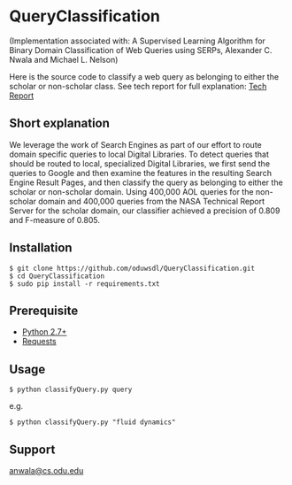 # QueryClassification
(Implementation associated with: A Supervised Learning Algorithm for Binary Domain Classification of Web Queries using SERPs, Alexander C. Nwala and Michael L. Nelson)

Here is the source code to classify a web query as belonging to either the scholar or non-scholar class. See tech report for full explanation: [Tech Report]

## Short explanation
We leverage the work of Search Engines as part of our effort to route domain specific queries to local Digital Libraries. To detect queries that should be routed to local, specialized
Digital Libraries, we first send the queries to Google and then examine
the features in the resulting Search Engine Result Pages, and then classify the query as belonging to either
the scholar or non-scholar domain. Using 400,000 AOL
queries for the non-scholar domain and 400,000 queries
from the NASA Technical Report Server for the
scholar domain, our classifier achieved a precision of 0.809
and F-measure of 0.805.

## Installation
```
$ git clone https://github.com/oduwsdl/QueryClassification.git
$ cd QueryClassification
$ sudo pip install -r requirements.txt
```

## Prerequisite
* [Python 2.7+]
* [Requests]

## Usage
```
$ python classifyQuery.py query 
```

e.g.

```
$ python classifyQuery.py "fluid dynamics"
```

## Support

anwala@cs.odu.edu

[Tech Report]: <http://www.cs.odu.edu/~anwala/files/publications/NwalaQueryClassification.pdf>
[Python 2.7+]: <https://www.python.org/downloads/>
[Requests]: <http://docs.python-requests.org/en/master/user/install/#install>